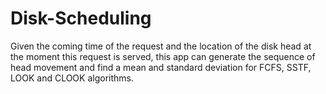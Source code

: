 # Disk-Scheduling
Given the coming time of the request and the location of the disk head at the moment this request is served, 
this app can generate the sequence of head movement and find a mean and standard deviation 
for FCFS, SSTF, LOOK and CLOOK algorithms.

